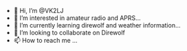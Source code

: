 - 👋 Hi, I’m @VK2LJ
- 👀 I’m interested in amateur radio and APRS...
- 🌱 I’m currently learning direwolf and weather information...
- 💞️ I’m looking to collaborate on Direwolf
- 📫 How to reach me ...

<!---
VK2LJ
is a ✨ special ✨ repository because its `README.md` (this file) appears on your GitHub profile.
You can click the Preview link to take a look at your changes.
--->
